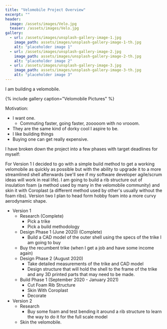 ```yaml
---
title: "Velomobile Project Overview"
excerpt: ""
header:
  image: /assets/images/Velo.jpg
  teaser: /assets/images/Velo.jpg
gallery:
  - url: /assets/images/unsplash-gallery-image-1.jpg
    image_path: assets/images/unsplash-gallery-image-1-th.jpg
    alt: "placeholder image 1"
  - url: /assets/images/unsplash-gallery-image-2.jpg
    image_path: assets/images/unsplash-gallery-image-2-th.jpg
    alt: "placeholder image 2"
  - url: /assets/images/unsplash-gallery-image-3.jpg
    image_path: assets/images/unsplash-gallery-image-3-th.jpg
    alt: "placeholder image 3"
---
```

I am building a velomobile. 

{% include gallery caption="Velomobile Pictures" %}

Motivation:
- I want one.
  - Commuting faster, going faster, zooooom with no vrooom. 
- They are the same kind of dorky cool I aspire to be.
- I like building things
- Buying one can get really expensive.

I have broken down the project into a few phases with target deadlines for myself:

For Version 1 I decided to go with a simple build method to get a working velomobile as quickly as possible but with the ability to upgrade it to a more streamlined shell afterwards (we'll see if my software developer agile/scrum ideas will work in real life). I am going to build a rib structure out of insulation foam (a method used by many in the velomobile community) and skin it with Coroplast (a different method used by other's usually without the foam ribs). Version two I plan to head form hobby foam into a more curvy aerodynamic shape. 

- Version 1
  - Research (Complete)
    - Pick a trike
    - Pick a build methodology 
  - Design Phase 1 (June 2020) (Complete)
    - Build a CAD model of the outer shell using the specs of the trike I am going to buy
  - Buy the recumbent trike (when I get a job and have some income again)
  - Design Phase 2 (August 2020)
    - Take detailed measurements of the trike and CAD model
    - Design structure that will hold the shell to the frame of the trike and any 3D printed parts that may need to be made. 
  - Build Phase 1 (September 2020 - January 2021)
    - Cut Foam Rib Structure 
    - Skin With Coroplast 
    - Decorate 
- Version 2 
  - Research
    - Buy some foam and test bending it around a rib structure to learn the way to do it for the full scale model 
  - Skin the velomobile. 